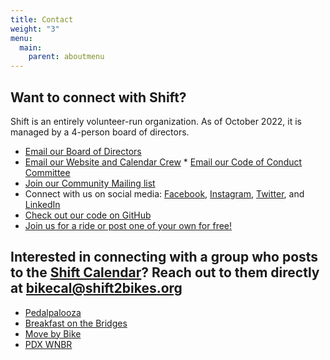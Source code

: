 ```yaml
---
title: Contact
weight: "3"
menu:
  main:
    parent: aboutmenu
---
```

## Want to connect with Shift?

S﻿hift is an entirely volunteer-run organization.  As of October 2022, it is managed by a 4-person board of directors.

* [Email our Board of Directors](mailto:board@shift2bikes.org)
* [Email our Website and Calendar Crew](mailto:bikecal@shift2bikes.org)
*﻿ [Email our Code of Conduct Committee](mailto:conduct@shift2bikes.org)
* [Join our Community Mailing list](/pages/email-list/)
* Connect with us on social media: [Facebook](https://www.facebook.com/shift2bikes/), [Instagram](https://www.instagram.com/shift2bikes/), [Twitter](https://twitter.com/shift2bikes), and [LinkedIn](https://www.linkedin.com/company/shift2bikes)
* [Check out our code on GitHub](https://github.com/shift-org)
* [Join us for a ride or post one of your own for free!](/calendar/)

## Interested in connecting with a group who posts to the [Shift Calendar](https://www.shift2bikes.org/calendar/)?  Reach out to them directly at [bikecal@shift2bikes.org](mailto:bikecal@shift2bikes.org)

* [Pedalpalooza](mailto:pedalpalooza@gmail.com)
* [Breakfast on the Bridges](mailto:bonb@lists.riseup.net)
* [Move by Bike](https://www.facebook.com/groups/movebybike)
* [PDX WNBR](mailto:pdxwnbr@gmail.com)